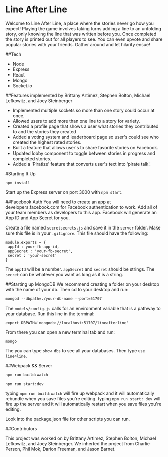 # Line After Line

Welcome to Line After Line, a place where the stories never go how you expect! Playing the game involves taking turns adding a line to an unfolding story, only knowing the line that was written before you. Once completed the story is printed out for all players to see. You can even upvote and share popular stories with your friends. Gather around and let hilarity ensue!

##Tech
- Node
- Express
- React
- Mongo
- Socket.io

##Features implemented by Brittany Artimez, Stephen Bolton, Michael Lefkowitz, and Joey Steinberger
- Implemented multiple sockets so more than one story could occur at once.  
- Allowed users to add more than one line to a story for variety.
- Created a profile page that shows a user what stories they contributed to and the stories they created
- Added a voting system and leaderboard page so user's could see who created the highest rated stories.
- Built a feature that allows user's to share favorite stories on Facebook.
- Updated lobby component to toggle between stories in progress and completed stories.
- Added a 'Piratize' feature that converts user's text into 'pirate talk'.  

#Starting It Up

```
npm install
```

Start up the Express server on port 3000 with `npm start`.

##Facebook Auth
You will need to create an app at developers.facebook.com for Facebook authentication to work. Add all of your team members as developers to this app. Facebook will generate an App ID and App Secret for you.

Create a file named `secretsecrets.js` and save it in the `server` folder. Make sure this file is in your `.gitignore`. This file should have the following:

```
module.exports = {
 appId : your-fb-app-id,
 appSecret : 'your-fb-secret',
 secret : 'your-secret'
}
```
The `appId` will be a number. `appSecret` and `secret` should be strings. The `secret` can be whatever you want as long as it is a string.


##Starting up MongoDB
We recommend creating a folder on your desktop with the name of your db. Then cd to your desktop and run:
```
mongod --dbpath=./your-db-name --port=51707
```

The `models/config.js` calls for an environment variable that is a pathway to your database. Run this line in the terminal:
```
export DBPATH='mongodb://localhost:51707/lineafterline'
```

From there you can open a new terminal tab and run:

```
mongo
```
The you can type `show dbs` to see all your databases. Then type `use line4line`.

##Webpack && Server
```
npm run build:watch
```
```
npm run start:dev
```

typing `npm run build:watch` will fire up webpack and it will automatically rebundle when you save files you're editing.
typing `npm run start: dev` will fire up the server and it will automatically restart when you save files you're editing.

Look into the package.json file for other scripts you can run.  

##Contributors

This project was worked on by Brittany Artimez, Stephen Bolton, Michael Lefkowitz, and Joey Steinberger.  We inherted the project from Charlie Person, Phil Mok, Darion Freeman, and Jason Barnet. 

